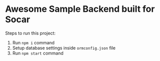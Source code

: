 # Awesome Sample Backend built for Socar
Steps to run this project:

1. Run `npm i` command
2. Setup database settings inside `ormconfig.json` file
3. Run `npm start` command
